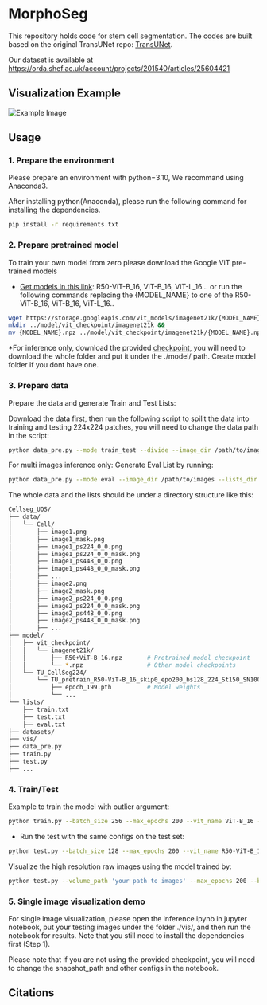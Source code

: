 # MorphoSeg
This repository holds code for stem cell segmentation. The codes are built based on the original TransUNet repo: [TransUNet](https://github.com/Beckschen/TransUNet).

Our dataset is available at https://orda.shef.ac.uk/account/projects/201540/articles/25604421 

## Visualization Example
![Example Image](example/example.png)

## Usage

### 1. Prepare the environment

Please prepare an environment with python=3.10, We recommand using Anaconda3. 

After installing python(Anaconda), please run the following command for installing the dependencies.

```bash
pip install -r requirements.txt
```

### 2. Prepare pretrained model

To train your own model from zero please download the Google ViT pre-trained models
* [Get models in this link](https://console.cloud.google.com/storage/vit_models/): R50-ViT-B_16, ViT-B_16, ViT-L_16...
or run the following commands replacing the {MODEL_NAME} to one of the R50-ViT-B_16, ViT-B_16, ViT-L_16..
```bash
wget https://storage.googleapis.com/vit_models/imagenet21k/{MODEL_NAME}.npz &&
mkdir ../model/vit_checkpoint/imagenet21k &&
mv {MODEL_NAME}.npz ../model/vit_checkpoint/imagenet21k/{MODEL_NAME}.npz
```

*For inference only, download the provided [checkpoint](https://drive.google.com/drive/folders/1A2fYP5uPjevKxKek0pneYLQzUPSQISua?usp=sharing), you will need to download the whole folder and put it under the ./model/ path. Create model folder if you dont have one.

### 3. Prepare data

Prepare the data and generate Train and Test Lists:

Download the data first, then run the following script to spilit the data into training and testing 224x224 patches, you will need to change the data path in the script:

```bash
python data_pre.py --mode train_test --divide --image_dir /path/to/images --mask_dir /path/to/masks --dataset_dir /path/to/training_and_testing_patches --lists_dir /path/to/lists
```

For multi images inference only:
Generate Eval List by running:

```bash
python data_pre.py --mode eval --image_dir /path/to/images --lists_dir /path/to/lists
```

The whole data and the lists should be under a directory structure like this:
```bash
Cellseg_UOS/
├── data/
│   └── Cell/
│       ├── image1.png
│       ├── image1_mask.png
│       ├── image1_ps224_0_0.png
│       ├── image1_ps224_0_0_mask.png
│       ├── image1_ps448_0_0.png
│       ├── image1_ps448_0_0_mask.png
│       ├── ...
│       ├── image2.png
│       ├── image2_mask.png
│       ├── image2_ps224_0_0.png
│       ├── image2_ps224_0_0_mask.png
│       ├── image2_ps448_0_0.png
│       ├── image2_ps448_0_0_mask.png
│       ├── ...
├── model/
│   ├── vit_checkpoint/
│   │   └── imagenet21k/
│   │       ├── R50+ViT-B_16.npz       # Pretrained model checkpoint
│   │       └── *.npz                  # Other model checkpoints
│   └── TU_CellSeg224/
│       └── TU_pretrain_R50-ViT-B_16_skip0_epo200_bs128_224_St150_SN100_SEL10000_SF100000_LTpareto_VOS/
│           ├── epoch_199.pth          # Model weights
│           └── ...                        
└── lists/
    ├── train.txt
    ├── test.txt
    ├── eval.txt
├── datasets/
├── vis/
├── data_pre.py
├── train.py
├── test.py
├── ...
```

### 4. Train/Test

Example to train the model with outlier argument:

```bash
python train.py --batch_size 256 --max_epochs 200 --vit_name ViT-B_16 --start_epoch 150 --select 10000 --sample_from 100000 --loss_type norm --use_vos
```

- Run the test with the same configs on the test set:

```bash
python test.py --batch_size 128 --max_epochs 200 --vit_name R50-ViT-B_16 --start_epoch 150 --select 10000 --sample_from 100000 --loss_type $loss_type --use_vos
```

Visualize the high resolution raw images using the model trained by:
```bash
python test.py --volume_path 'your path to images' --max_epochs 200 --batch_size 256 --vit_name R50-ViT-B_16 --is_savenii --data_split eval --start_epoch 150 --select 10000 --sample_from 100000 --loss_type norm --use_vos
```

### 5. Single image visualization demo

For single image visualization, please open the inference.ipynb in jupyter notebook, put your testing images under the folder ./vis/, and then run the notebook for results. Note that you still need to install the dependencies first (Step 1). 

Please note that if you are not using the provided checkpoint, you will need to change the snapshot_path and other configs in the notebook.


## Citations

<!-- ```bibtex

``` -->
